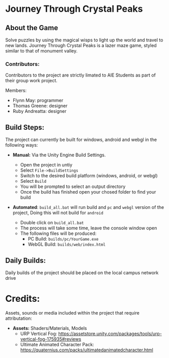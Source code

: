 # Journey Through Crystal Peaks

## About the Game
Solve puzzles by using the magical wisps to light up the world and travel to new lands. Journey Through Crystal Peaks is a lazer maze game, styled similar to that of monument valley. 

### Contributors:
Contributors to the project are strictly limated to AIE Students as part of their group work project.

Members:
 - Flynn May: programmer
 - Thomas Greene: designer
 - Ruby Andreatta: designer

## Build Steps:
The project can currently be built for windows, android and webgl in the following ways:

* **Manual:** Via the Unity Engine Build Settings.
  * Open the project in untiy
  * Select `File->BuildSettings`
  * Switch to the desired build platform (windows, android, or webgl)
  * Select `Build`
  * You will be prompted to select an output directory
  * Once the build has finished open your chosed folder to find your build

* **Automated**: `build_all.bat` will run build and `pc` and `webgl` version of the project, Doing this will not build for `android`
  * Double click on `build_all.bat`
  * The process will take some time, leave the console window open
  * The following files will be produced:
    * PC Build: `builds/pc/YourGame.exe` 
    * WebGL Build: `builds/web/index.html`

## Daily Builds:
Daily builds of the project should be placed on the local campus network drive



# Credits:
 Assets, sounds or media included within the project that require attributation:
 * **Assets:** Shaders/Materials, Models
   * URP Vertical Fog: https://assetstore.unity.com/packages/tools/urp-vertical-fog-175935#reviews
   * Ultimate Animated Character Pack: https://quaternius.com/packs/ultimatedanimatedcharacter.html
